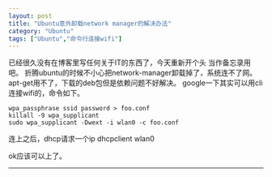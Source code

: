 ```yaml
---
layout: post
title: "Ubuntu意外卸载network manager的解决办法"
category: "Ubuntu"
tags: ["Ubuntu","命令行连接wifi"]
--- 
```


已经很久没有在博客里写任何关于IT的东西了，今天重新开个头
当作备忘录用吧。
折腾ubuntu的时候不小心把network-manager卸载掉了，系统连不了网。
apt-get用不了，下载的deb包但是依赖问题不好解决。
google一下其实可以用cli连接wifi的，命令如下。

    wpa_passphrase ssid password > foo.conf
    killall -9 wpa_supplicant
    sudo wpa_supplicant -Dwext -i wlan0 -c foo.conf

连上之后，dhcp请求一个ip
    dhcpclient wlan0

ok应该可以上了。

---
